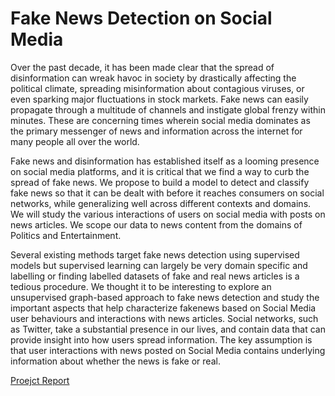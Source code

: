 # Fake News Detection on Social Media

Over the past decade, it has been made clear that the spread of disinformation can wreak havoc in society by drastically affecting the political climate, spreading misinformation about contagious viruses, or even sparking major fluctuations in stock markets. Fake news can easily propagate through a multitude of channels and instigate global frenzy within minutes. These are concerning times wherein social media dominates as the primary messenger of news and information across the internet for many people all over the world. 
  
Fake news and disinformation has established itself as a looming presence on social media platforms, and it is critical that we find a way to curb the spread of fake news. We propose to build a model to detect and classify fake news so that it can be dealt with before it reaches consumers on social networks, while generalizing well across different contexts and domains. We will study the various interactions of users on social media with posts on news articles. We scope our data to news content from the domains of Politics and Entertainment.  
  
Several existing methods target fake news detection using supervised models but supervised learning can largely be very domain specific and labelling or finding labelled datasets of fake and real news articles is a tedious procedure. We thought it to be interesting to explore an unsupervised graph-based approach to fake news detection and study the important aspects that help characterize fakenews based on Social Media user behaviours and interactions with news articles. Social networks, such as Twitter, take a substantial presence in our lives, and contain data that can provide insight into how users spread information. The key assumption is that user interactions with news posted on Social Media contains underlying information about whether the news is fake or real.

[Proejct Report](https://github.com/smuktevi/fakenews/blob/main/FakeNewsDetection.pdf)
